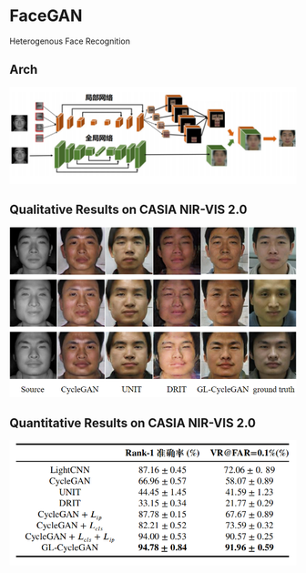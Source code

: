 


# FaceGAN

Heterogenous Face Recognition 

## Arch
![image text](https://github.com/kkiritoo/FaceGAN/blob/master/imgs/github2.png "Arch")

## Qualitative Results on CASIA NIR-VIS 2.0
![image text](https://github.com/kkiritoo/FaceGAN/blob/master/imgs/github1.png "Result on CASIA NIR-VIS 2.0")

## Quantitative Results on CASIA NIR-VIS 2.0
![image text](https://github.com/kkiritoo/FaceGAN/blob/master/imgs/github3.png "Result on CASIA NIR-VIS 2.0")
